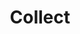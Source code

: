 ---
layout: project
order: 2
metatitle: Collect ✕ Esten.co
metadescription: An online marketplace where sneakerheads can buy, sell, and trade their collection – free from the hassle of resellers
metaimg: collect-meta.jpg
device: mobile
title: Collect
headline: A buy, sell, and trade marketplace fighting for sneaker culture
hyperlink: https://apps.apple.com/us/app/collect-by-solesavy/id1588228838?platform=iphone
hex: "242628"
hex2: "c1c1c1"
agency: SoleSavy
type: Mobile App
role: Product Design
bug: collect-bug.png
cardbackground: collect-background.png
cardbackgroundalt: Collect supporting graphic showing a pair of bespoke SoleSavy SS2 Air Max sneakers
herographic-1: collect-herographic-1.jpg
herographic-1alt: Welcome screenshot of the Collect mobile app
herographic-2: collect-herographic-2.jpg
herographic-2alt: Shop screenshot of the Collect mobile app
herographic-3: collect-herographic-3.jpg
herographic-3alt: Order details screenshot of the Collect mobile app
introimg: collect-1.jpg
introimgalt: Screenshot grid of various screens from the Collect mobile app
screens1title: Buy, Sell & Trade
screens1description: By the time SoleSavy brought on their internal product team, the Collect marketplace was nearing completion under the guidance of an external agency. However, as our team dug into the project, we uncovered critical gaps in the order flows which would have posed a number of challenges at launch. Upon this discovery, our team quickly took over and began planning a re-design of this pivotal feature. The key areas of focus were ensuring all possible order states and edge-cases were accounted for, and that all stages of the order and shipment processes were clearly communicated to both parties.
inlineimg1: order-planning.jpg
inlineimg1alt: Order status and flow map for the Collect mobile app
screens1-2title: Offers & Orders
screens1-2description: After finalizing the order flows, we began crafting a UI to visually communicate each step. Our initial focus was to enable users to effortlessly discover and purchase sneakers, or opt to make an offer of cash, sneakers, or a combination of both. While making an offer required additional steps, we ensured that both paths were cohesive and seamless to navigate. Once an order is created, our top priority was to walk users through each step of the shipment process, from printing labels to handling lost packages. Leveraging color and visual hierarchy, our solution clearly communicated each order state, which proved to be crucial for complex trades where both parties needed to ship a package.
inlineimg2: order-flows.jpg
inlineimg2alt: Fully designed order flow map for the Collect mobile app
screens1firstimage: collect-mobile-9.jpg
screens1firstimagealt: Shop screenshot of the Collect mobile app
screens1secondimage: collect-mobile-10.jpg
screens1secondimagealt: Sneaker detail screenshot of the Collect mobile app
screens1thirdimage: collect-mobile-11.jpg
screens1thirdimagealt: Make an offer screenshot of the Collect mobile app
screens1fourthimage: collect-mobile-12.jpg
screens1fourthimagealt: Orders screenshot of the Collect mobile app
screens1fifthimage: collect-mobile-13.jpg
screens1fifthimagealt: Order waiting for a response screenshot of the Collect mobile app
screens1sixthimage: collect-mobile-14.jpg
screens1sixthimagealt: Messages screenshot of the Collect mobile app
screens1seventhimage: collect-mobile-15.jpg
screens1seventhimagealt: Order awaiting your shipment screenshot of the Collect mobile app
screens1eighthimage: collect-mobile-16.jpg
screens1eighthimagealt: Shipping details screenshot of the Collect mobile app
bustoutimage: collect-2.jpg
bustoutimagealt: Image of a sneakerhead using the Collect mobile app infront of their sneaker collection
screens2title: Public Launch
screens2description: During beta, Collect was exclusively available to existing SoleSavy members exempt from marketplace fees. So as we geared up for the public launch, we began planning the sign-up flow and fee structure. To provide a consistent experience for all SoleSavy users, regardless of their entry point, we designed the Collect sign-up flow to mirror what we had already designed on the SoleSavy website. The key goals were to present users with information in digestible portions, and to streamline the process by only collecting what we needed to personalize their app experience.
screens2firstimage: collect-mobile-1.jpg
screens2firstimagealt: Welcome screenshot of the Collect mobile app
screens2secondimage: collect-mobile-2.jpg
screens2secondimagealt: Create a SoleSavy account screenshot of the Collect mobile app
screens2thirdimage: collect-mobile-3.jpg
screens2thirdimagealt: Verify your email screenshot of the Collect mobile app
screens2fourthimage: collect-mobile-4.jpg
screens2fourthimagealt: Set your password screenshot of the Collect mobile app
screens2fifthimage: collect-mobile-5.jpg
screens2fifthimagealt: You're in welcome screenshot of the Collect mobile app
screens2sixthimage: collect-mobile-6.jpg
screens2sixthimagealt: How do you identify screenshot of the Collect mobile app
screens2seventhimage: collect-mobile-7.jpg
screens2seventhimagealt: Your top brands screenshot of the Collect mobile app
screens2eighthimage: collect-mobile-8.jpg
screens2eighthimagealt: Enable notifications screenshot of the Collect mobile app
screens3title: Authentication
screens3description: When it comes to purchasing expensive sneakers online, having an expert review and authenticate them is crucial for a user’s peace of mind. Recognizing this, we reached out to Legitmark, a leading digital authentication app. Together, we formed a partnership to integrate their authentication services into the Collect app. Tapping into an API that the Legitmark team was developing, we designed an interface that could not only aligned with their authentication processes, but could seamlessly tied into our order flows.
screens3firstimage: collect-mobile-17.jpg
screens3firstimagealt: Add shoes top screenshot of the Collect mobile app
screens3secondimage: collect-mobile-18.jpg
screens3secondimagealt: Add shoes scrolled screenshot of the Collect mobile app
screens3thirdimage: collect-mobile-19.jpg
screens3thirdimagealt: Photo standards screenshot of the Collect mobile app
screens3fourthimage: collect-mobile-20.jpg
screens3fourthimagealt: Upload photos screenshot of the Collect mobile app
screens3fifthimage: collect-mobile-21.jpg
screens3fifthimagealt: Upload photos confirmation screenshot of the Collect mobile app
screens3sixthimage: collect-mobile-22.jpg
screens3sixthimagealt: Authentication details in review screenshot of the Collect mobile app
screens3seventhimage: collect-mobile-23.jpg
screens3seventhimagealt: Authentication confirmed screenshot of the Collect mobile app
screens3eighthimage: collect-mobile-24.jpg
screens2eighthimagealt: Authentication details confirmed screenshot of the Collect mobile app
outroimage: collect-3.jpg
outroimagealt: Screenshot grid of various screens from the Collect mobile app
svg-box: "0 0 42.02 56"
svg-path: "m42.02,29.65l-20.73,11.93L0,18.76v-6.95h0S20.69,0,20.69,0l9.33,10.18-6.09,3.47-.8.46-4-4.37-6.9,3.94,10.66,11.64,6.9-3.93-4-4.37,6.9-3.93,9.33,10.18v6.38ZM.69,22.11l.04,11.35,20.56,22.54,20.2-11.86-.05-.06h.05s0-11.64,0-11.64l-20.23,11.87m18.53-1.5l-6.5,3.71v-3.81l3.9-2.23.05-.03.29-.16,1.83-1.04.14-.08.29-.16v3.8Z"
---